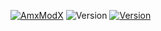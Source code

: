 [![AmxModX](https://img.shields.io/badge/AmxModX->=%201.9.0-blue)](https://dev-cs.ru/resources/405/)
![Version](https://img.shields.io/badge/Version-Alpha-green)
[![Version](https://img.shields.io/badge/Download-Release-yellow)](посилання_для_Download_Release)
